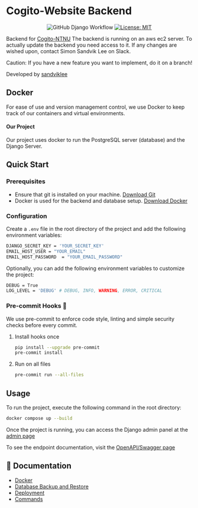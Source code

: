 # Cogito-Website Backend

<div align="center">

![GitHub Django Workflow](https://img.shields.io/github/actions/workflow/status/CogitoNTNU/web-backend/django.yml)
[![License: MIT](https://img.shields.io/badge/License-MIT-yellow.svg)](https://opensource.org/licenses/MIT)

</div>


Backend for [Cogito-NTNU](https://cogito-ntnu.no)
The backend is running on an aws ec2 server. To actually update the backend you need access to it.
If any changes are wished upon, contact Simon Sandvik Lee on Slack.

Caution: If you have a new feature you want to implement, do it on a branch!

Developed by [sandviklee](https://www.github/sandviklee)

## Docker

For ease of use and version management control, we use Docker to keep track of our containers and virtual environments.

#### Our Project

Our project uses docker to run the PostgreSQL server (database) and the Django Server.


## Quick Start
### Prerequisites
- Ensure that git is installed on your machine. [Download Git](https://git-scm.com/downloads)
- Docker is used for the backend and database setup. [Download Docker](https://www.docker.com/products/docker-desktop)

### Configuration
Create a `.env` file in the root directory of the project and add the following environment variables:

```bash
DJANGO_SECRET_KEY = 'YOUR_SECRET_KEY'
EMAIL_HOST_USER = "YOUR_EMAIL"
EMAIL_HOST_PASSWORD  = "YOUR_EMAIL_PASSWORD"
```

Optionally, you can add the following environment variables to customize the project:

```bash
DEBUG = True
LOG_LEVEL = 'DEBUG' # DEBUG, INFO, WARNING, ERROR, CRITICAL
```

### Pre-commit Hooks 🚦

We use pre-commit to enforce code style, linting and simple security checks before every commit.
1. Install hooks once
    ```bash
    pip install --upgrade pre-commit
    pre-commit install
    ```

2. Run on all files

    ```bash
    pre-commit run --all-files
    ```

## Usage
To run the project, execute the following command in the root directory:

```bash
docker compose up --build
```


Once the project is running, you can access the Django admin panel at the [admin page](http://127.0.0.1:8000/admin/)


To see the endpoint documentation, visit the [OpenAPI/Swagger page](http://127.0.0.1:8000/swagger/)

## 📖 Documentation
- [Docker](docs/manuals/docker.md)
- [Database Backup and Restore](docs/manuals/database-backup-and-recovery.md)
- [Deployment](docs/deployment/connect_to_EC2.md)
- [Commands](docs/manuals/commands.md)
